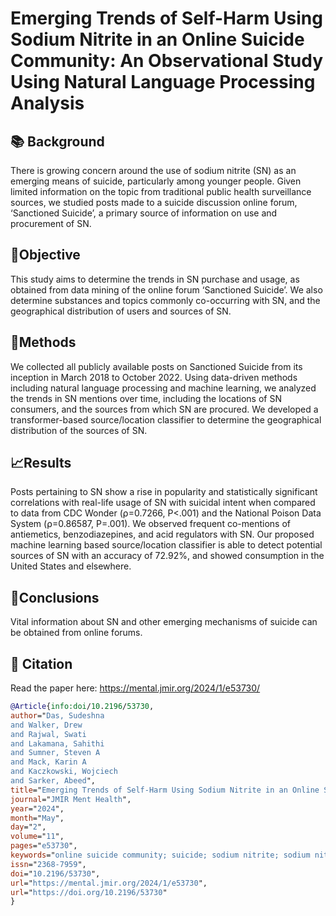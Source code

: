 # Emerging Trends of Self-Harm Using Sodium Nitrite in an Online Suicide Community: An Observational Study Using Natural Language Processing Analysis

## 📚 Background
There is growing concern around the use of sodium nitrite (SN) as an emerging means of suicide, particularly among younger people. Given limited information on the topic from traditional public health surveillance sources, we studied posts made to a suicide discussion online forum, ‘Sanctioned Suicide’, a primary source of information on use and procurement of SN.

## 🎯Objective
This study aims to determine the trends in SN purchase and usage, as obtained from data mining of the online forum ‘Sanctioned Suicide’. We also determine substances and topics commonly co-occurring with SN, and the geographical distribution of users and sources of SN.

## 🚧Methods
We collected all publicly available posts on Sanctioned Suicide from its inception in March 2018 to October 2022. Using data-driven methods including natural language processing and machine learning, we analyzed the trends in SN mentions over time, including the locations of SN consumers, and the sources from which SN are procured. We developed a transformer-based source/location classifier to determine the geographical distribution of the sources of SN.

## 📈Results
Posts pertaining to SN show a rise in popularity and statistically significant correlations with real-life usage of SN with suicidal intent when compared to data from CDC Wonder (⍴=0.7266, P<.001) and the National Poison Data System (⍴=0.86587, P=.001). We observed frequent co-mentions of antiemetics, benzodiazepines, and acid regulators with SN. Our proposed machine learning based source/location classifier is able to detect potential sources of SN with an accuracy of 72.92%, and showed consumption in the United States and elsewhere.

## 📌Conclusions
Vital information about SN and other emerging mechanisms of suicide can be obtained from online forums.

## 📑 Citation
Read the paper here: <a href="https://mental.jmir.org/2024/1/e53730/" target="_blank">https://mental.jmir.org/2024/1/e53730/</a>
```bibtex
@Article{info:doi/10.2196/53730,
author="Das, Sudeshna
and Walker, Drew
and Rajwal, Swati
and Lakamana, Sahithi
and Sumner, Steven A
and Mack, Karin A
and Kaczkowski, Wojciech
and Sarker, Abeed",
title="Emerging Trends of Self-Harm Using Sodium Nitrite in an Online Suicide Community: Observational Study Using Natural Language Processing Analysis",
journal="JMIR Ment Health",
year="2024",
month="May",
day="2",
volume="11",
pages="e53730",
keywords="online suicide community; suicide; sodium nitrite; sodium nitrite sources; mental health; adolescent; juvenile; self harm; Sanctioned Suicide; online forum; US; public health; surveillance; data mining; natural language processing; machine learning; usage; suicidal; accuracy; consumption; information; United States",
issn="2368-7959",
doi="10.2196/53730",
url="https://mental.jmir.org/2024/1/e53730",
url="https://doi.org/10.2196/53730"
}
```
